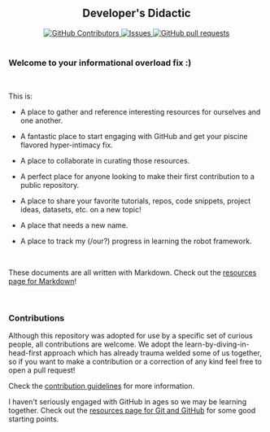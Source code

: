 <h2 align="center">Developer's Didactic</h2>

<p align="center">
	<a href="https://github.com/sidalope/dev-didactic/graphs/contributors">
	<img alt="GitHub Contributors" src="https://img.shields.io/github/contributors/sidalope/dev-didactic"/>
    </a>
    <a href="https://github.com/sidalope/dev-didactic/issues">
      <img alt="Issues" src="https://img.shields.io/github/issues/sidalope/dev-didactic?color=0088ff" />
    </a>
    <a href="https://github.com/sidalope/dev-didactic/pulls">
      <img alt="GitHub pull requests" src="https://img.shields.io/github/issues-pr/sidalope/dev-didactic?color=0088ff" />
    </a>
    <br/>
    <br/>
  </p>

### Welcome to your informational overload fix :)

<br>

This is:

- A place to gather and reference interesting resources for ourselves and one another.

- A fantastic place to start engaging with GitHub and get your piscine flavored hyper-intimacy fix.

- A place to collaborate in curating those resources.

- A perfect place for anyone looking to make their first contribution to a public repository.

- A place to share your favorite tutorials, repos, code snippets, project ideas, datasets, etc. on a new topic!

- A place that needs a new name.

- A place to track my (/our?) progress in learning the robot framework.

<br>

These documents are all written with Markdown. Check out the [resources page for Markdown](resources/markdown.md)!

<br/>

### Contributions
Although this repository was adopted for use by a specific set of curious people, all contributions are welcome. We adopt the learn-by-diving-in-head-first approach which has already trauma welded some of us together, so if you want to make a contribution or a correction of any kind feel free to open a pull request!

Check the [contribution guidelines](contributions.md) for more information.

I haven't seriously engaged with GitHub in ages so we may be learning together. Check out the [resources page for Git and GitHub](resources/git_and_github.md) for some good starting points.

